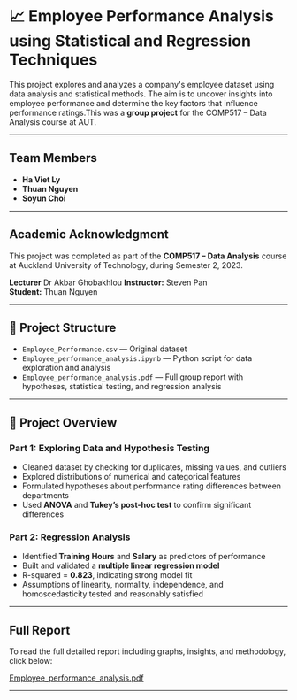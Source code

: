 # 📈 Employee Performance Analysis using Statistical and Regression Techniques

This project explores and analyzes a company's employee dataset using data analysis and statistical methods. The aim is to uncover insights into employee 
performance and determine the key factors that influence performance ratings.This was a **group project** for the COMP517 – Data Analysis course at AUT.

---

## Team Members

- **Ha Viet Ly**  
- **Thuan Nguyen**  
- **Soyun Choi**

---

## Academic Acknowledgment

This project was completed as part of the **COMP517 – Data Analysis** course at Auckland University of Technology, during Semester 2, 2023.

**Lecturer** Dr Akbar Ghobakhlou
**Instructor:** Steven Pan  
**Student:** Thuan Nguyen 



---

## 📁 Project Structure

- `Employee_Performance.csv` — Original dataset 
- `Employee_performance_analysis.ipynb` — Python script for data exploration and analysis
- `Employee_performance_analysis.pdf` — Full group report with hypotheses, statistical testing, and regression analysis

---

## 🧪 Project Overview

### Part 1: Exploring Data and Hypothesis Testing
- Cleaned dataset by checking for duplicates, missing values, and outliers
- Explored distributions of numerical and categorical features
- Formulated hypotheses about performance rating differences between departments
- Used **ANOVA** and **Tukey’s post-hoc test** to confirm significant differences

### Part 2: Regression Analysis
- Identified **Training Hours** and **Salary** as predictors of performance
- Built and validated a **multiple linear regression model**
- R-squared = **0.823**, indicating strong model fit
- Assumptions of linearity, normality, independence, and homoscedasticity tested and reasonably satisfied

---

## Full Report

To read the full detailed report including graphs, insights, and methodology, click below:

[Employee_performance_analysis.pdf](./Employee_performance_analysis.pdf)

---




